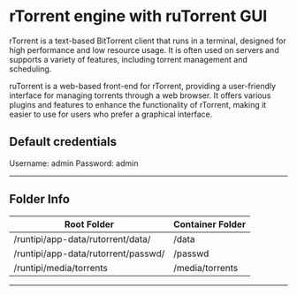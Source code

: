 # rTorrent engine with ruTorrent GUI

rTorrent is a text-based BitTorrent client that runs in a terminal, designed for high performance and low resource usage. It is often used on servers and supports a variety of features, including torrent management and scheduling.

ruTorrent is a web-based front-end for rTorrent, providing a user-friendly interface for managing torrents through a web browser. It offers various plugins and features to enhance the functionality of rTorrent, making it easier to use for users who prefer a graphical interface.


## Default credentials

Username: admin
Password: admin

---

## Folder Info

| Root Folder                                  | Container Folder |
|----------------------------------------------|------------------|
| /runtipi/app-data/rutorrent/data/	 | /data          |
| /runtipi/app-data/rutorrent/passwd/	 | /passwd          |
| /runtipi/media/torrents                 | /media/torrents       |

---
